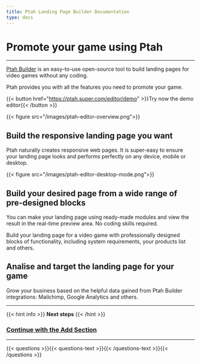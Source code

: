 ```yaml
---
title: Ptah Landing Page Builder Documentation
type: docs
---
```


# Promote your game using Ptah
***

[Ptah Builder](https://ptah.super.com) is an easy-to-use open-source tool to build landing pages for video games without any coding.

Ptah provides you with all the features you need to promote your game.

{{< button href="https://ptah.super.com/editor/demo" >}}Try now the demo editor{{< /button >}}

{{< figure src="/images/ptah-editor-overview.png">}}

## Build the responsive landing page you want

Ptah naturally creates responsive web pages. It is super-easy to ensure your landing page looks and performs perfectly on any device, mobile or desktop. 

{{< figure src="/images/ptah-editor-desktop-mode.png">}}

## Build your desired page from a wide range of pre-designed blocks

You can make your landing page using ready-made modules and view the result in the real-time preview area.
No coding skills required.

Build your landing page for a video game with professionally designed blocks of functionality, including system requirements, your products list and others.

## Analise and target the landing page for your game

Grow your business based on the helpful data gained from Ptah Builder integrations: Mailchimp, Google Analytics and others.

***

{{< hint info >}}
**Next steps**
{{< /hint >}}

### [**Continue with the Add Section**](/docs/add-section/)

***

{{< questions >}}{{< questions-text >}}{{< /questions-text >}}{{< /questions >}}